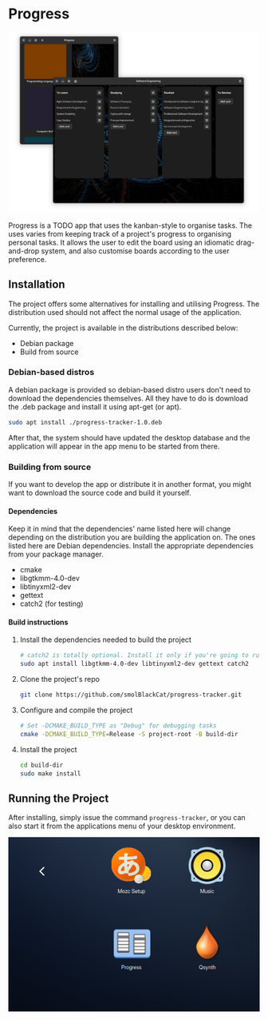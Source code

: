 # Progress

![Application's Window](pictures/progress-app-presentation.png)

Progress is a TODO app that uses the kanban-style to organise tasks. The uses
varies from keeping track of a project's progress to organising personal tasks. It allows the user to edit the board using an idiomatic drag-and-drop system, and also
customise boards according to the user preference.

## Installation

The project offers some alternatives for installing and utilising Progress. The distribution used should not affect the normal usage of the application.

Currently, the project is available in the distributions described below:

* Debian package
* Build from source

### Debian-based distros

A debian package is provided so debian-based distro users don't need to download
the dependencies themselves. All they have to do is download the .deb package
and install it using apt-get (or apt).

```sh
sudo apt install ./progress-tracker-1.0.deb
```

After that, the system should have updated the desktop database and the
application will appear in the app menu to be started from there.

### Building from source

If you want to develop the app or distribute it in another format, you might
want to download the source code and build it yourself.

#### Dependencies

Keep it in mind that the dependencies' name listed here will change depending
on the distribution you are building the application on. The ones listed here
are Debian dependencies. Install the appropriate dependencies from your package
manager.

* cmake
* libgtkmm-4.0-dev
* libtinyxml2-dev
* gettext
* catch2 (for testing)

#### Build instructions

1. Install the dependencies needed to build the project

    ```sh
    # catch2 is totally optional. Install it only if you're going to run tests
    sudo apt install libgtkmm-4.0-dev libtinyxml2-dev gettext catch2
    ```

2. Clone the project's repo

    ```sh
    git clone https://github.com/smolBlackCat/progress-tracker.git
    ```

3. Configure and compile the project

    ```sh
    # Set -DCMAKE_BUILD_TYPE as "Debug" for debugging tasks
    cmake -DCMAKE_BUILD_TYPE=Release -S project-root -B build-dir
    ```

4. Install the project

    ```sh
    cd build-dir
    sudo make install
    ```

## Running the Project

After installing, simply issue the command `progress-tracker`, or you can also
start it from the applications menu of your desktop environment.

![Progress Icon](pictures/progress-in-appmenu.png)
